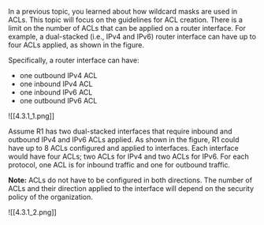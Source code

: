 In a previous topic, you learned about how wildcard masks are used in ACLs. This topic will focus on the guidelines for ACL creation. There is a limit on the number of ACLs that can be applied on a router interface. For example, a dual-stacked (i.e., IPv4 and IPv6) router interface can have up to four ACLs applied, as shown in the figure.

Specifically, a router interface can have:

- one outbound IPv4 ACL
- one inbound IPv4 ACL
- one inbound IPv6 ACL
- one outbound IPv6 ACL

![[4.3.1_1.png]]

Assume R1 has two dual-stacked interfaces that require inbound and outbound IPv4 and IPv6 ACLs applied. As shown in the figure, R1 could have up to 8 ACLs configured and applied to interfaces. Each interface would have four ACLs; two ACLs for IPv4 and two ACLs for IPv6. For each protocol, one ACL is for inbound traffic and one for outbound traffic.

**Note:** ACLs do not have to be configured in both directions. The number of ACLs and their direction applied to the interface will depend on the security policy of the organization.

![[4.3.1_2.png]]